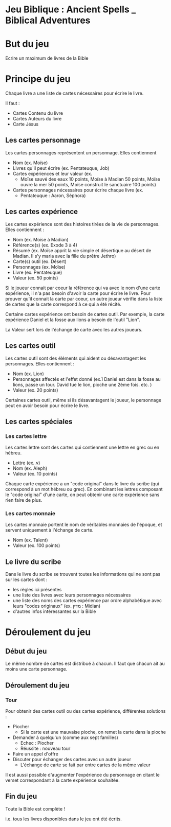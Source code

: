 # Jeu Biblique : Ancient Spells _ Biblical Adventures

# But du jeu

Ecrire un maximum de livres de la Bible

# Principe du jeu

Chaque livre a une liste de cartes nécessaires pour écrire le livre. 

Il faut :
* Cartes Contenu du livre
* Cartes Auteurs du livre
* Carte Jésus 

## Les cartes personnage

Les cartes personnages représentent un personnage. Elles contiennent 

* Nom (ex. Moïse)
* Livres qu'il peut écrire (ex. Pentateuque, Job)
* Cartes expériences et leur valeur (ex.
	* Moïse sauvé des eaux 10 points, Moïse à Madian 50 points, Moïse ouvre la mer 50 points, Moïse construit le sanctuaire 100 points)
* Cartes personnages nécessaires pour écrire chaque livre (ex.
	* Pentateuque : Aaron, Séphora)

## Les cartes expérience

Les cartes expérience sont des histoires tirées de la vie de personnages. Elles contiennent :

* Nom (ex. Moïse à Madian)
* Référence(s) (ex. Exode 3 à 4)
* Résumé (ex. Moïse apprit la vie simple et désertique au désert de Madian. Il s'y maria avec la fille du prêtre Jethro)
* Carte(s) outil (ex. Désert)
* Personnages (ex. Moïse)
* Livre (ex. Pentateuque)
* Valeur (ex. 50 points)

Si le joueur connait par coeur la référence qui va avec le nom d'une carte expérience, il n'a pas besoin d'avoir la carte pour écrire le livre. Pour prouver qu'il connait la carte par coeur, un autre joueur vérifie dans la liste de cartes que la carte correspond à ce qui a été récité.

Certaine cartes expérience ont besoin de cartes outil. Par exemple, la carte expérience Daniel et la fosse aux lions a besoin de l'outil "Lion".

La Valeur sert lors de l'échange de carte avec les autres joueurs.

## Les cartes outil

Les cartes outil sont des éléments qui aident ou désavantagent les personnages. Elles contiennent :

* Nom (ex. Lion)
* Personnages affectés et l'effet donné (ex.1 Daniel est dans la fosse au lions, passe un tour. David tue le lion, pioche une 2ème fois. etc. )
* Valeur (ex. 20 points)

Certaines cartes outil, même si ils désavantagent le joueur, le personnage peut en avoir besoin pour écrire le livre.

## Les cartes spéciales

### Les cartes lettre

Les cartes lettre sont des cartes qui contiennent une lettre en grec ou en hébreu.

* Lettre (ex. א)
* Nom (ex. Aleph)
* Valeur (ex. 10 points)

Chaque carte expérience a un "code original" dans le livre du scribe (qui correspond à un mot hébreu ou grec). En combinant les lettres composant le "code original" d'une carte, on peut obtenir une carte expérience sans rien faire de plus.

### Les cartes monnaie

Les cartes monnaie portent le nom de véritables monnaies de l'époque, et servent uniquement à l'échange de carte.

* Nom (ex. Talent)
* Valeur (ex. 100 points)

## Le livre du scribe

Dans le livre du scribe se trouvent toutes les informations qui ne sont pas sur les cartes dont : 

* les règles ici présentes
* une liste des livres avec leurs personnages nécessaires
* une liste des noms des cartes expérience par ordre alphabétique avec leurs "codes originaux" (ex. מדין : Midian)
* d'autres infos intéressantes sur la Bible

# Déroulement du jeu

## Début du jeu

Le même nombre de cartes est distribué à chacun.
Il faut que chacun ait au moins une carte personnage.

## Déroulement du jeu

### Tour
Pour obtenir des cartes outil ou des cartes expérience, différentes solutions :

* Piocher
	* Si la carte est une mauvaise pioche, on remet la carte dans la pioche
* Demander à quelqu'un (comme aux sept familles)
	* Echec : Piocher
	* Réussite : nouveau tour
* Faire un appel d'offre
* Discuter pour échanger des cartes avec un autre joueur
	* L'échange de carte se fait par entre cartes de la même valeur

Il est aussi possible d'augmenter l'expérience du personnage en citant le verset correspondant à la carte expérience souhaitée. 

## Fin du jeu

Toute la Bible est complète !

i.e. tous les livres disponibles dans le jeu ont été écrits.
